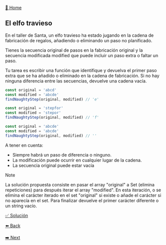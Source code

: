 [🏡 Home](https://github.com/jcuencagento/JCG-adventJS)

## El elfo travieso

En el taller de Santa, un elfo travieso ha estado jugando en la cadena de fabricación de regalos, 
añadiendo o eliminando un paso no planificado.

Tienes la secuencia original de pasos en la fabricación original y la secuencia modificada modified 
que puede incluir un paso extra o faltar un paso.

Tu tarea es escribir una función que identifique y devuelva el primer paso extra que se ha añadido o eliminado en la cadena de fabricación. 
Si no hay ninguna diferencia entre las secuencias, devuelve una cadena vacía.

```javascript
const original = 'abcd'
const modified = 'abcde'
findNaughtyStep(original, modified) // 'e'

const original = 'stepfor'
const modified = 'stepor'
findNaughtyStep(original, modified) // 'f'

const original = 'abcde'
const modified = 'abcde'
findNaughtyStep(original, modified) // ''
```


A tener en cuenta:
 - Siempre habrá un paso de diferencia o ninguno.
 - La modificación puede ocurrir en cualquier lugar de la cadena.
 - La secuencia original puede estar vacía


> [!NOTE]
> La solución propuesta consiste en pasar el array "original" a Set (elimina repeticiones) para después iterar
> el array "modified". En esta iteración, o se elimina el carácter iterado en el set "original" si existe o añade
> el carácter si no aparecía en el set. Para finalizar devuelve el primer carácter diferente o un string vacío.


[✅ Solución](https://github.com/jcuencagento/JCG-adventJS/blob/master/december_03.js)


[⬅️ Back](https://github.com/jcuencagento/JCG-adventJS/blob/master/december_02.md)


[➡️ Next](https://github.com/jcuencagento/JCG-adventJS/blob/master/december_04.md)
